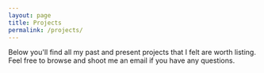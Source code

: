 ```yaml
---
layout: page
title: Projects
permalink: /projects/
---
```


Below you'll find all my past and present projects that I felt are worth listing. Feel free to browse and shoot me an email if you have any questions.

